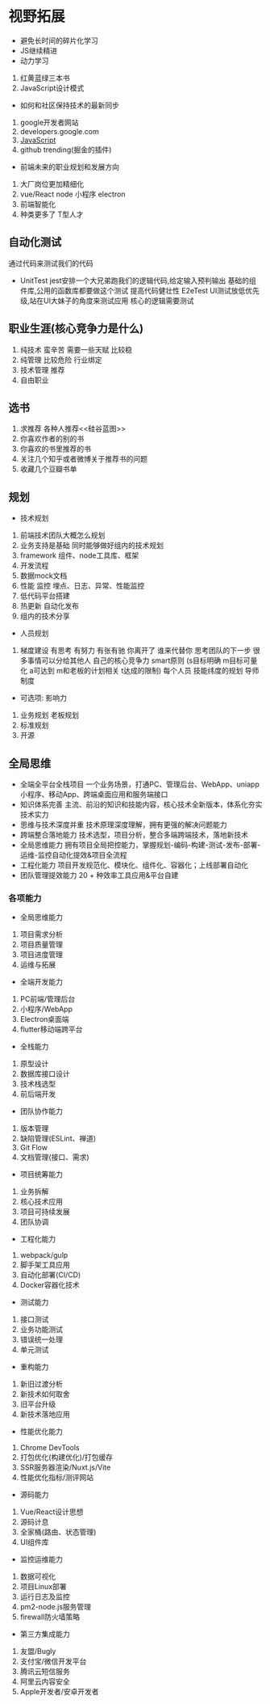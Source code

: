 # 视野拓展
- 避免长时间的碎片化学习
- JS继续精进
- 动力学习
1. 红黄蓝绿三本书
2. JavaScript设计模式
- 如何和社区保持技术的最新同步
1. google开发者网站
2. developers.google.com
3. [JavaScript](https://zh.javascript.info/)
4. github trending(掘金的插件)
- 前端未来的职业规划和发展方向
1. 大厂岗位更加精细化
2. vue/React node 小程序 electron
3. 前端智能化
4. 种类更多了 T型人才
## 自动化测试
通过代码来测试我们的代码
- UnitTest
jest安排一个大兄弟跑我们的逻辑代码,给定输入预判输出
基础的组件库,公用的函数库都要做这个测试
提高代码健壮性
E2eTest
UI测试放低优先级,站在UI大妹子的角度来测试应用
核心的逻辑需要测试
## 职业生涯(核心竞争力是什么)
1. 纯技术 蛮辛苦 需要一些天赋 比较稳
2. 纯管理 比较危险 行业绑定
3. 技术管理 推荐
4. 自由职业
## 选书
1. 求推荐 各种人推荐<<硅谷蓝图>>
2. 你喜欢作者的别的书
3. 你喜欢的书里推荐的书
4. 关注几个知乎或者微博关于推荐书的问题
5. 收藏几个豆瓣书单
## 规划
- 技术规划
1. 前端技术团队大概怎么规划
2. 业务支持是基础 同时能够做好组内的技术规划
3. framework
组件、node工具库、框架
4. 开发流程
5. 数据mock文档
6. 性能 监控
埋点、日志、异常、性能监控
7. 低代码平台搭建
8. 热更新 自动化发布
9. 组内的技术分享
- 人员规划
1. 梯度建设 有思考 有努力 有张有驰
你离开了 谁来代替你
思考团队的下一步 很多事情可以分给其他人
自己的核心竞争力
smart原则 (s目标明确 m目标可量化 a可达到 m和老板的计划相关 t达成的限制)
每个人员 技能纬度的规划
导师制度
- 可选项: 影响力
1. 业务规划 老板规划
2. 标准规划
3. 开源
## 全局思维
- 全端全平台全栈项目
一个业务场景，打通PC、管理后台、WebApp、uniapp小程序、移动App、跨端桌面应用和服务端接口
- 知识体系完善
主流、前沿的知识和技能内容，核心技术全新版本，体系化夯实技术实力
- 思维与技术深度并重
技术原理深度理解，拥有更强的解决问题能力
- 跨端整合落地能力
技术选型，项目分析，整合多端跨端技术，落地新技术
- 全局思维能力
拥有项目全局把控能力，掌握规划-编码-构建-测试-发布-部署-运维-监控自动化提效&项目全流程
- 工程化能力
项目开发规范化、模块化、组件化、容器化；上线部署自动化
- 团队管理提效能力
20 + 种效率工具应用&平台自建
### 各项能力
- 全局思维能力
1. 项目需求分析
2. 项目质量管理
3. 项目进度管理
4. 运维与拓展
- 全端开发能力
1. PC前端/管理后台
2. 小程序/WebApp
3. Electron桌面端
4. flutter移动端跨平台
- 全栈能力
1. 原型设计
2. 数据库接口设计
3. 技术栈选型
4. 前后端开发
- 团队协作能力
1. 版本管理
2. 缺陷管理(ESLint、禅道)
3. Git Flow
4. 文档管理(接口、需求)
- 项目统筹能力
1. 业务拆解
2. 核心技术应用
3. 项目可持续发展
4. 团队协调
- 工程化能力
1. webpack/gulp
2. 脚手架工具应用
3. 自动化部署(CI/CD)
4. Docker容器化技术
- 测试能力
1. 接口测试
2. 业务功能测试
3. 错误统一处理
4. 单元测试
- 重构能力
1. 新旧过渡分析
2. 新技术如何取舍
3. 旧平台升级
4. 新技术落地应用
- 性能优化能力
1. Chrome DevTools
2. 打包优化(构建优化)/打包缓存
3. SSR服务器渲染/Nuxt.js/Vite
4. 性能优化指标/测评网站
- 源码能力
1. Vue/React设计思想
2. 源码计息
3. 全家桶(路由、状态管理)
4. UI组件库
- 监控运维能力
1. 数据可视化
2. 项目Linux部署
3. 运行日志及监控
4. pm2-node.js服务管理
5. firewall防火墙策略
- 第三方集成能力
1. 友盟/Bugly
2. 支付宝/微信开发平台
3. 腾讯云短信服务
4. 阿里云内容安全
5. Apple开发者/安卓开发者
